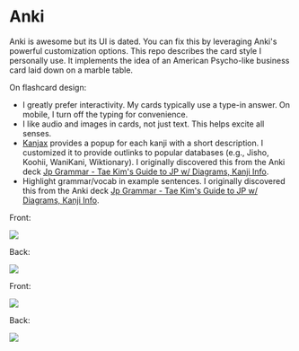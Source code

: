 # Anki

Anki is awesome but its UI is dated. You can fix this by leveraging
Anki's powerful customization options. This repo describes the card
style I personally use. It implements the idea of an American
Psycho-like business card laid down on a marble table.

On flashcard design:

+ I greatly prefer interactivity. My cards typically use a type-in
  answer. On mobile, I turn off the typing for convenience.
+ I like audio and images in cards, not just text. This helps excite
  all senses.
+ [Kanjax](https://github.com/maurimo/KanJax) provides a popup for
  each kanji with a short description. I customized it to provide
  outlinks to popular databases (e.g., Jisho, Koohii, WaniKani,
  Wiktionary). I originally discovered this from the Anki deck
  [Jp Grammar - Tae Kim's Guide to JP w/ Diagrams, Kanji Info](https://ankiweb.net/shared/info/712638578).
+ Highlight grammar/vocab in example sentences. I originally
  discovered this from the Anki deck
  [Jp Grammar - Tae Kim's Guide to JP w/ Diagrams, Kanji Info](https://ankiweb.net/shared/info/712638578).

Front:

![](vocab-front.png)

Back:

![](vocab-back.png)

Front:

![](grammar-front.png)

Back:

![](grammar-back.png)
